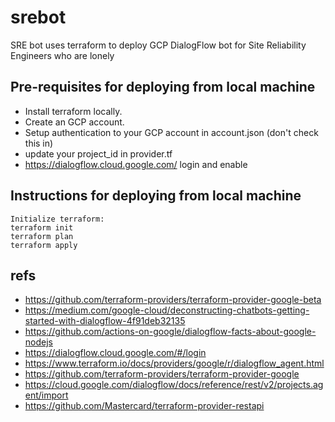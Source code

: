 # srebot
SRE bot uses terraform to deploy GCP DialogFlow bot for Site Reliability Engineers who are lonely

## Pre-requisites for deploying from local machine
* Install terraform locally.
* Create an GCP account. 
* Setup authentication to your GCP account in account.json (don't check this in)
* update your project_id in provider.tf
* https://dialogflow.cloud.google.com/ login and enable

## Instructions for deploying from local machine
```
Initialize terraform:
terraform init
terraform plan 
terraform apply
```

## refs
* https://github.com/terraform-providers/terraform-provider-google-beta
* https://medium.com/google-cloud/deconstructing-chatbots-getting-started-with-dialogflow-4f91deb32135
* https://github.com/actions-on-google/dialogflow-facts-about-google-nodejs
* https://dialogflow.cloud.google.com/#/login
* https://www.terraform.io/docs/providers/google/r/dialogflow_agent.html
* https://github.com/terraform-providers/terraform-provider-google
* https://cloud.google.com/dialogflow/docs/reference/rest/v2/projects.agent/import
* https://github.com/Mastercard/terraform-provider-restapi
